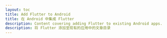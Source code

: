 ```yaml
---
layout: toc
title: Add Flutter to Android
title: 在 Android 中集成 Flutter
description: Content covering adding Flutter to existing Android apps.
description: 将 Flutter 添加至现有的应用中的文章目录
---
```

